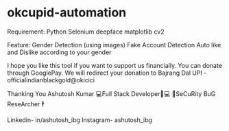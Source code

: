 # okcupid-automation
Requirement:
Python
Selenium
deepface
matplotlib
cv2


Feature:
Gender Detection (using images)
Fake Account Detection
Auto like and Dislike according to your gender



I hope you like this tool
if you want to support us financially. You can donate through GooglePay.
We will redirect your donation to Bajrang Dal
UPI - officialindianblackgold@okicici

Thanking You 
Ashutosh Kumar
💻Full Stack Developer👨💻
🔐SeCuRity BuG ReseArcher 🕴️

Linkedin- in/ashutosh_ibg
Instagram- ashutosh_ibg
